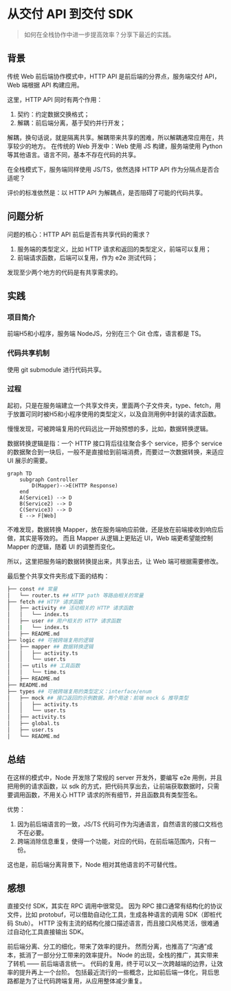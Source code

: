 # 从交付 API 到交付 SDK

> 如何在全栈协作中进一步提高效率？分享下最近的实践。

## 背景

传统 Web 前后端协作模式中，HTTP API 是前后端的分界点，服务端交付 API，Web 端根据 API 构建应用。

这里，HTTP API 同时有两个作用：

1. 契约：约定数据交换格式；
2. 解耦：前后端分离，基于契约并行开发；

解耦，换句话说，就是隔离共享。解耦带来共享的困难，所以解耦通常应用在，共享较少的地方。
在传统的 Web 开发中：Web 使用 JS 构建，服务端使用 Python 等其他语言。语言不同，基本不存在代码的共享。

在全栈模式下，服务端同样使用 JS/TS，依然选择 HTTP API 作为分隔点是否合适呢？

评价的标准依然是：以 HTTP API 为解耦点，是否阻碍了可能的代码共享。

## 问题分析

问题的核心：HTTP API 前后是否有共享代码的需求？

1. 服务端的类型定义，比如 HTTP 请求和返回的类型定义，前端可以复用；
2. 前端请求函数，后端可以复用，作为 e2e 测试代码；

发现至少两个地方的代码是有共享需求的。

## 实践

### 项目简介

前端H5和小程序，服务端 NodeJS，分别在三个 Git 仓库，语言都是 TS。

### 代码共享机制

使用 git submodule 进行代码共享。

### 过程

起初，只是在服务端建立一个共享文件夹，里面两个子文件夹，type、fetch，用于放置可同时被H5和小程序使用的类型定义，以及自测用例中封装的请求函数。

慢慢发现，可被跨端复用的代码远比一开始预想的多，比如，数据转换逻辑。

数据转换逻辑是指：一个 HTTP 接口背后往往聚合多个 service，把多个 service 的数据聚合到一块后，一般不是直接给到前端消费，而要过一次数据转换，来适应 UI 展示的需要。

```mermaid
graph TD
    subgraph Controller
        D(Mapper)-->E(HTTP Response)
    end
    A(Service1) --> D
    B(Service2) --> D
    C(Service3) --> D
    E --> F[Web]
```

不难发现，数据转换 Mapper，放在服务端响应前做，还是放在前端接收到响应后做，其实是等效的。
而且 Mapper 从逻辑上更贴近 UI，Web 端更希望能控制 Mapper 的逻辑，随着 UI 的调整而变化。

所以，这里把服务端的数据转换提出来，共享出去，让 Web 端可根据需要修改。

最后整个共享文件夹形成下面的结构：

```bash
├── const ## 常量 
│   └── router.ts ## HTTP path 等路由相关的常量
├── fetch ## HTTP 请求函数
│   ├── activity ## 活动相关的 HTTP 请求函数
│   │   └── index.ts 
│   ├── user ## 用户相关的 HTTP 请求函数
│   |   └── index.ts
│   ├── README.md 
├── logic ## 可被跨端复用的逻辑
│   ├── mapper ## 数据转换逻辑
│   │   ├── activity.ts
│   │   └── user.ts
│   │── utils ## 工具函数
│   │   └── time.ts
│   ├── README.md
├── README.md
├── types ## 可被跨端复用的类型定义：interface/enum 
│   ├── mock ## 接口返回的示例数据，两个用途：前端 mock & 推导类型
│   │   ├── activity.ts
│   │   └── user.ts
│   ├── activity.ts
│   ├── global.ts
│   ├── user.ts
│   └── README.md
```

## 总结

在这样的模式中，Node 开发除了常规的 server 开发外，要编写 e2e 用例，并且把用例的请求函数，以 sdk 的方式，把代码共享出去，让前端获取数据时，只需要调用函数，不用关心 HTTP 请求的所有细节，并且函数具有类型签名。

优势：

1. 因为前后端语言的一致，JS/TS 代码可作为沟通语言，自然语言的接口文档也不在必要。
2. 跨端消除信息重复，使得一个功能，对应的代码，在前后端范围内，只有一份。

这也是，前后端分离背景下，Node 相对其他语言的不可替代性。

## 感想

直接交付 SDK，其实在 RPC 调用中很常见。
因为 RPC 接口通常有结构化的协议文件，比如 protobuf，可以借助自动化工具，生成各种语言的调用 SDK（即桩代码 Stub）。
HTTP 没有主流的结构化接口描述语言，而且接口风格灵活，很难通过自动化工具直接输出 SDK。

前后端分离、分工的细化，带来了效率的提升。
然而分离，也推高了“沟通”成本，抵消了一部分分工带来的效率提升。
Node 的出现，全栈的推广，其实带来了转机 —— 前后端语言统一。
代码的复用，终于可以又一次跨越端的边界，让效率的提升再上一个台阶。
包括最近流行的一些概念，比如前后端一体化，背后思路都是为了让代码跨端复用，从应用整体减少重复。
